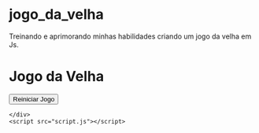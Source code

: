 # jogo_da_velha
Treinando e aprimorando minhas habilidades criando um jogo da velha em Js.

<!DOCTYPE html>
<html lang="en">
<head>
    <meta charset="UTF-8">
    <meta name="viewport" content="width=device-width, initial-scale=1.0">
    <title>Jogo da Velha</title>
    <link rel="stylesheet" href="style.css">
</head>
<body>
    <div class="container">
        <h1 class="title">Jogo da Velha</h1>
        <div id="status" class="status"></div>
        <div id="board" class="board">
            <div class="cell" onclick="handleMove(0)"></div>
            <div class="cell" onclick="handleMove(1)"></div>
            <div class="cell" onclick="handleMove(2)"></div>
            <div class="cell" onclick="handleMove(3)"></div>
            <div class="cell" onclick="handleMove(4)"></div>
            <div class="cell" onclick="handleMove(5)"></div>
            <div class="cell" onclick="handleMove(6)"></div>
            <div class="cell" onclick="handleMove(7)"></div>
            <div class="cell" onclick="handleMove(8)"></div>
        </div>
        <button class="button" onclick="resetGame()">Reiniciar Jogo</button>
        
    </div>
    <script src="script.js"></script>
</body>
</html>
